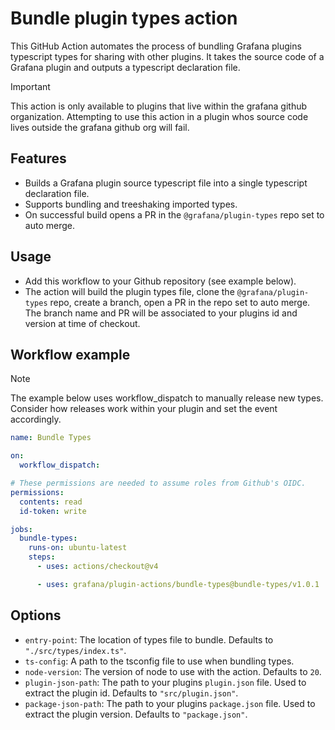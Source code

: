 # Bundle plugin types action

This GitHub Action automates the process of bundling Grafana plugins typescript types for sharing with other plugins. It takes the source code of a Grafana plugin and outputs a typescript declaration file.

> [!IMPORTANT]
> This action is only available to plugins that live within the grafana github organization. Attempting to use this action in a plugin whos source code lives outside the grafana github org will fail.

## Features

- Builds a Grafana plugin source typescript file into a single typescript declaration file.
- Supports bundling and treeshaking imported types.
- On successful build opens a PR in the `@grafana/plugin-types` repo set to auto merge.

## Usage

- Add this workflow to your Github repository (see example below).
- The action will build the plugin types file, clone the `@grafana/plugin-types` repo, create a branch, open a PR in the repo set to auto merge. The branch name and PR will be associated to your plugins id and version at time of checkout.

## Workflow example

>[!NOTE]
> The example below uses workflow_dispatch to manually release new types. Consider how releases work within your plugin and set the event accordingly.
<!-- x-release-please-start-version -->

```yaml
name: Bundle Types

on:
  workflow_dispatch:

# These permissions are needed to assume roles from Github's OIDC.
permissions:
  contents: read
  id-token: write

jobs:
  bundle-types:
    runs-on: ubuntu-latest
    steps:
      - uses: actions/checkout@v4

      - uses: grafana/plugin-actions/bundle-types@bundle-types/v1.0.1
```
<!-- x-release-please-end-version -->

## Options

- `entry-point`: The location of types file to bundle. Defaults to `"./src/types/index.ts"`.
- `ts-config`: A path to the tsconfig file to use when bundling types.
- `node-version`: The version of node to use with the action. Defaults to `20`.
- `plugin-json-path`: The path to your plugins `plugin.json` file. Used to extract the plugin id. Defaults to `"src/plugin.json"`.
- `package-json-path`: The path to your plugins `package.json` file. Used to extract the plugin version. Defaults to `"package.json"`.
